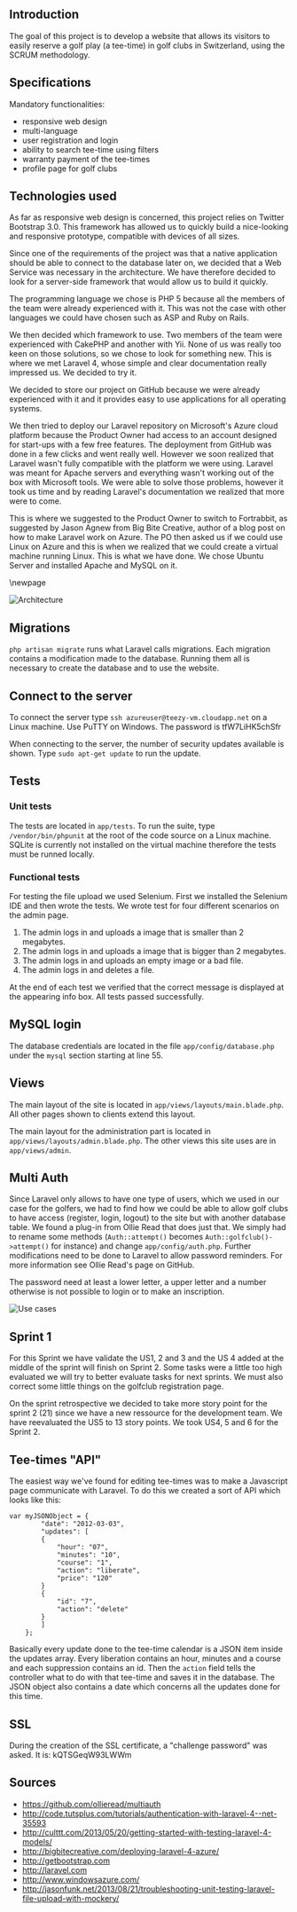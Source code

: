 ## Introduction

The goal of this project is to develop a website that allows its visitors to 
easily reserve a golf play (a tee-time) in golf clubs in Switzerland, using the 
SCRUM methodology.

## Specifications

Mandatory functionalities:

* responsive web design
* multi-language
* user registration and login
* ability to search tee-time using filters
* warranty payment of the tee-times
* profile page for golf clubs

## Technologies used

As far as responsive web design is concerned, this project relies on Twitter 
Bootstrap 3.0. This framework has allowed us to quickly build a nice-looking 
and responsive prototype, compatible with devices of all sizes.

Since one of the requirements of the project was that a native application 
should be able to connect to the database later on, we decided that a Web 
Service was necessary in the architecture. We have therefore decided to look 
for a server-side framework that would allow us to build it quickly.

The programming language we chose is PHP 5 because all the members of the team 
were already experienced with it. This was not the case with other languages we 
could have chosen such as ASP and Ruby on Rails.

We then decided which framework to use. Two members of the team were 
experienced with CakePHP and another with Yii. None of us was really too keen 
on those solutions, so we chose to look for something new. This is where we met 
Laravel 4, whose simple and clear documentation really impressed us. We decided 
to try it.

We decided to store our project on GitHub because we were already experienced 
with it and it provides easy to use applications for all operating systems.

We then tried to deploy our Laravel repository on Microsoft's Azure cloud 
platform because the Product Owner had access to an account designed for 
start-ups with a few free features. The deployment from GitHub was done in a 
few clicks and went really well. However we soon realized that Laravel wasn't 
fully compatible with the platform we were using. Laravel was meant for Apache 
servers and everything wasn't working out of the box with Microsoft tools. We 
were able to solve those problems, however it took us time and by reading 
Laravel's documentation we realized that more were to come.

This is where we suggested to the Product Owner to switch to Fortrabbit, as 
suggested by Jason Agnew from Big Bite Creative, author of a blog post on how 
to make Laravel work on Azure. The PO then asked us if we could use Linux on 
Azure and this is when we realized that we could create a virtual machine 
running Linux. This is what we have done. We chose Ubuntu Server and installed 
Apache and MySQL on it.

\newpage

![Architecture](img/architecture.png)

## Migrations

`php artisan migrate` runs what Laravel calls migrations. Each migration 
contains a modification made to the database. Running them all is necessary to 
create the database and to use the website.

## Connect to the server

To connect the server type `ssh azureuser@teezy-vm.cloudapp.net` on a Linux 
machine. Use PuTTY on Windows. The password is tfW7LiHK5chSfr

When connecting to the server, the number of security updates available is 
shown. Type `sudo apt-get update` to run the update.

## Tests

### Unit tests

The tests are located in `app/tests`. To run the suite, type 
`/vendor/bin/phpunit` at the root of the code source on a Linux machine. SQLite 
is currently not installed on the virtual machine therefore the tests must be 
runned locally.

### Functional tests

For testing the file upload we used Selenium. First we installed the Selenium 
IDE and then wrote the tests. We wrote test for four different scenarios on the 
admin page.

1. The admin logs in and uploads a image that is smaller than 2 megabytes.
2. The admin logs in and uploads a image that is bigger than 2 megabytes.
3. The admin logs in and uploads an empty image or a bad file.
4. The admin logs in and deletes a file. 

At the end of each test we verified that the correct message is displayed at 
the appearing info box. All tests passed successfully. 

## MySQL login

The database credentials are located in the file `app/config/database.php` 
under the `mysql` section starting at line 55.

## Views

The main layout of the site is located in `app/views/layouts/main.blade.php`. 
All other pages shown to clients extend this layout.

The main layout for the administration part is located in 
`app/views/layouts/admin.blade.php`. The other views this site uses are in 
`app/views/admin`.

## Multi Auth

Since Laravel only allows to have one type of users, which we used in our case 
for the golfers, we had to find how we could be able to allow golf clubs to 
have access (register, login, logout) to the site but with another database 
table. We found a plug-in from Ollie Read that does just that. We simply had to 
rename some methods (`Auth::attempt()` becomes `Auth::golfclub()->attempt()` 
for instance) and change `app/config/auth.php`. Further modifications need to 
be done to Laravel to allow password reminders. For more information see Ollie 
Read's page on GitHub.

The password need at least a lower letter, a upper letter and a number otherwise
is not possible to login or to make an inscription.

![Use cases](img/use-cases.png)

## Sprint 1

For this Sprint we have validate the US1, 2 and 3 and the US 4 added at the
middle of the sprint will finish on Sprint 2. Some tasks were a little too
high evaluated we will try to better evaluate tasks for next sprints. We must 
also correct some little things on the golfclub registration page.

On the sprint retrospective we decided to take more story point for the sprint 
2 (21) since we have a new ressource for the development team. We have 
reevaluated the US5 to 13 story points. We took US4, 5 and 6 for the Sprint 2.

## Tee-times "API"

The easiest way we've found for editing tee-times was to make a Javascript page 
communicate with Laravel. To do this we created a sort of API which looks like 
this:

	var myJSONObject = {
		    "date": "2012-03-03",
		    "updates": [
			{
			    "hour": "07",
			    "minutes": "10",
			    "course": "1",
			    "action": "liberate",
			    "price": "120"
			}
			{
			    "id": "7",
			    "action": "delete"
			}
		    ]
		};

Basically every update done to the tee-time calendar is a JSON item inside the 
updates array. Every liberation contains an hour, minutes and a course and each 
suppression contains an id. Then the `action` field tells the controller what 
to do with that tee-time and saves it in the database. The JSON object also 
contains a date which concerns all the updates done for this time.

## SSL

During the creation of the SSL certificate, a "challenge password" was asked. 
It is: kQTSGeqW93LWWm

## Sources

- https://github.com/ollieread/multiauth
- http://code.tutsplus.com/tutorials/authentication-with-laravel-4--net-35593
- http://culttt.com/2013/05/20/getting-started-with-testing-laravel-4-models/
- http://bigbitecreative.com/deploying-laravel-4-azure/
- http://getbootstrap.com
- http://laravel.com
- http://www.windowsazure.com/
- http://jasonfunk.net/2013/08/21/troubleshooting-unit-testing-laravel-file-upload-with-mockery/
